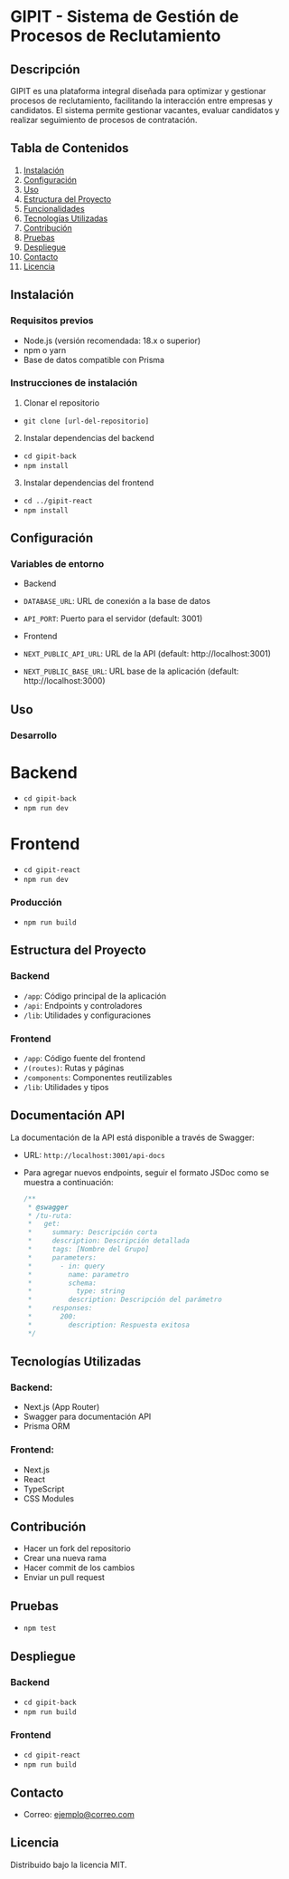 # GIPIT - Sistema de Gestión de Procesos de Reclutamiento

## Descripción
GIPIT es una plataforma integral diseñada para optimizar y gestionar procesos de reclutamiento, facilitando la interacción entre empresas y candidatos. El sistema permite gestionar vacantes, evaluar candidatos y realizar seguimiento de procesos de contratación.

## Tabla de Contenidos
1. [Instalación](#instalación)
2. [Configuración](#configuración)
3. [Uso](#uso)
4. [Estructura del Proyecto](#estructura-del-proyecto)
5. [Funcionalidades](#funcionalidades)
6. [Tecnologías Utilizadas](#tecnologías-utilizadas)
7. [Contribución](#contribución)
8. [Pruebas](#pruebas)
9. [Despliegue](#despliegue)
10. [Contacto](#contacto)
11. [Licencia](#licencia)

## Instalación
### Requisitos previos
- Node.js (versión recomendada: 18.x o superior)
- npm o yarn
- Base de datos compatible con Prisma

### Instrucciones de instalación
1. Clonar el repositorio
- `git clone [url-del-repositorio]`

2. Instalar dependencias del backend
- `cd gipit-back`
- `npm install`

3. Instalar dependencias del frontend
- `cd ../gipit-react`
- `npm install`

## Configuración
### Variables de entorno
- Backend
- `DATABASE_URL`: URL de conexión a la base de datos
- `API_PORT`: Puerto para el servidor (default: 3001)   

- Frontend
- `NEXT_PUBLIC_API_URL`: URL de la API (default: http://localhost:3001)
- `NEXT_PUBLIC_BASE_URL`: URL base de la aplicación (default: http://localhost:3000)

## Uso
### Desarrollo
# Backend
- `cd gipit-back`
- `npm run dev`

# Frontend
- `cd gipit-react`
- `npm run dev`

### Producción
- `npm run build`

## Estructura del Proyecto
### Backend
- `/app`: Código principal de la aplicación
- `/api`: Endpoints y controladores
- `/lib`: Utilidades y configuraciones

### Frontend
- `/app`: Código fuente del frontend
- `/(routes)`: Rutas y páginas
- `/components`: Componentes reutilizables
- `/lib`: Utilidades y tipos

## Documentación API
La documentación de la API está disponible a través de Swagger:
- URL: `http://localhost:3001/api-docs`
- Para agregar nuevos endpoints, seguir el formato JSDoc como se muestra a continuación:

   ```typescript
   /**
    * @swagger
    * /tu-ruta:
    *   get:
    *     summary: Descripción corta
    *     description: Descripción detallada
    *     tags: [Nombre del Grupo]
    *     parameters:
    *       - in: query
    *         name: parametro
    *         schema:
    *           type: string
    *         description: Descripción del parámetro
    *     responses:
    *       200:
    *         description: Respuesta exitosa
    */
   ```

## Tecnologías Utilizadas
### Backend: 
- Next.js (App Router)
- Swagger para documentación API
- Prisma ORM

### Frontend: 
- Next.js
- React
- TypeScript
- CSS Modules   

## Contribución
- Hacer un fork del repositorio 
- Crear una nueva rama  
- Hacer commit de los cambios 
- Enviar un pull request

## Pruebas
- `npm test`

## Despliegue
### Backend
- `cd gipit-back`
- `npm run build`

### Frontend
- `cd gipit-react`
- `npm run build`

## Contacto
- Correo: ejemplo@correo.com

## Licencia
Distribuido bajo la licencia MIT.